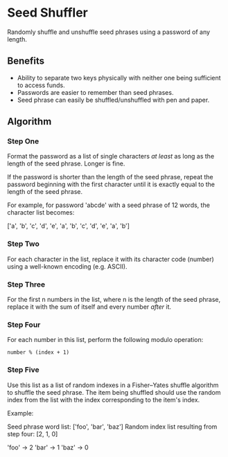 # Seed Shuffler

Randomly shuffle and unshuffle seed phrases using a password of any length.

## Benefits

- Ability to separate two keys physically with neither one being sufficient to access funds.
- Passwords are easier to remember than seed phrases.
- Seed phrase can easily be shuffled/unshuffled with pen and paper.

## Algorithm

### Step One

Format the password as a list of single characters _at least_ as long as the length of the seed phrase. Longer is fine.

If the password is shorter than the length of the seed phrase, repeat the password beginning with the first character until it is exactly equal to the length of the seed phrase.

For example, for password 'abcde' with a seed phrase of 12 words, the character list becomes:

['a', 'b', 'c', 'd', 'e', 'a', 'b', 'c', 'd', 'e', 'a', 'b']

### Step Two

For each character in the list, replace it with its character code (number) using a well-known encoding (e.g. ASCII).

### Step Three

For the first n numbers in the list, where n is the length of the seed phrase, replace it with the sum of itself and every number _after_ it.

### Step Four

For each number in this list, perform the following modulo operation:

`number % (index + 1)`

### Step Five

Use this list as a list of random indexes in a Fisher–Yates shuffle algorithm to shuffle the seed phrase. The item being shuffled should use the random index from the list with the index corresponding to the item's index.

Example:

Seed phrase word list: ['foo', 'bar', 'baz']
Random index list resulting from step four: [2, 1, 0]

'foo' -> 2
'bar' -> 1
'baz' -> 0
